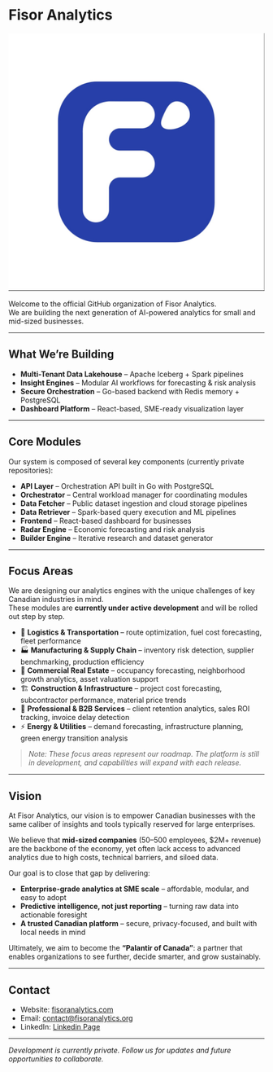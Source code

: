 # Fisor Analytics

![Organization Banner](../fisor-banner.jpg) <!-- Replace with your image path later -->

Welcome to the official GitHub organization of Fisor Analytics.  
We are building the next generation of AI-powered analytics for small and mid-sized businesses.

---

## What We’re Building  

- **Multi-Tenant Data Lakehouse** – Apache Iceberg + Spark pipelines  
- **Insight Engines** – Modular AI workflows for forecasting & risk analysis  
- **Secure Orchestration** – Go-based backend with Redis memory + PostgreSQL  
- **Dashboard Platform** – React-based, SME-ready visualization layer  

---

## Core Modules  

Our system is composed of several key components (currently private repositories):  

- **API Layer** – Orchestration API built in Go with PostgreSQL  
- **Orchestrator** – Central workload manager for coordinating modules  
- **Data Fetcher** – Public dataset ingestion and cloud storage pipelines  
- **Data Retriever** – Spark-based query execution and ML pipelines  
- **Frontend** – React-based dashboard for businesses  
- **Radar Engine** – Economic forecasting and risk analysis  
- **Builder Engine** – Iterative research and dataset generator  

---
## Focus Areas  

We are designing our analytics engines with the unique challenges of key Canadian industries in mind.  
These modules are **currently under active development** and will be rolled out step by step.  

- 🚚 **Logistics & Transportation** – route optimization, fuel cost forecasting, fleet performance  
- 🏭 **Manufacturing & Supply Chain** – inventory risk detection, supplier benchmarking, production efficiency  
- 🏢 **Commercial Real Estate** – occupancy forecasting, neighborhood growth analytics, asset valuation support  
- 🏗️ **Construction & Infrastructure** – project cost forecasting, subcontractor performance, material price trends  
- 💼 **Professional & B2B Services** – client retention analytics, sales ROI tracking, invoice delay detection  
- ⚡ **Energy & Utilities** – demand forecasting, infrastructure planning, green energy transition analysis  

> *Note: These focus areas represent our roadmap. The platform is still in development, and capabilities will expand with each release.*  
 


---

## Vision  

At Fisor Analytics, our vision is to empower Canadian businesses with the same caliber of insights and tools typically reserved for large enterprises.  

We believe that **mid-sized companies** (50–500 employees, $2M+ revenue) are the backbone of the economy, yet often lack access to advanced analytics due to high costs, technical barriers, and siloed data.  

Our goal is to close that gap by delivering:  
- **Enterprise-grade analytics at SME scale** – affordable, modular, and easy to adopt  
- **Predictive intelligence, not just reporting** – turning raw data into actionable foresight  
- **A trusted Canadian platform** – secure, privacy-focused, and built with local needs in mind  

Ultimately, we aim to become the **“Palantir of Canada”**: a partner that enables organizations to see further, decide smarter, and grow sustainably.  


---

## Contact
- Website: [fisoranalytics.com](https://fisoranalytics.org) 
- Email: contact@fisoranalytics.org  
- LinkedIn: [Linkedin Page](https://linkedin.com/company/fisor-analytics)  

---

*Development is currently private. Follow us for updates and future opportunities to collaborate.*
